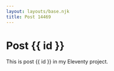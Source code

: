 ```yaml
---
layout: layouts/base.njk
title: Post 14469
---
```


# Post {{ id }}

This is post {{ id }} in my Eleventy project.
